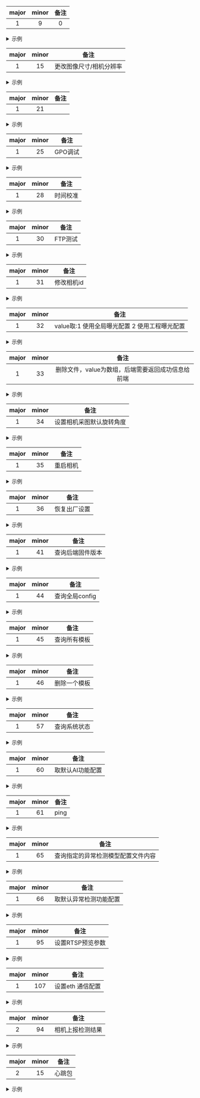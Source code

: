 |major | minor | 备注 |
|:-:|:-:|:-:|
|1|9|0|运行|

<details>
<summary>示例</summary>
<summary>发送</summary>
<!-- 启动方案，会和前端页面产生冲突 -->
{
    major: 1,
    minor: 9
}

<summary>接收</summary>
{
  "major": 2,
  "minor": 5,
  "value": true
}
</details>

|major | minor | 备注 |
|:-:|:-:|:-:|
|1|15|更改图像尺寸/相机分辨率|

<details>
<summary>示例</summary>
<summary>发送</summary>
{
    major: 1,
    minor: 9
}

<summary>接收</summary>
{
  "major": 2,
  "minor": 5,
  "value": true
}
</details>

|major | minor  | 备注 |
|:-:|:-:|:-:|
|1|21||FTP设置|
<details>
<summary>示例</summary>
<summary>发送</summary>
return {
    major: 1,
    minor: 21, // 设置FTP路径
    value: {
        'name': 'FTP设置',//设置取名
  'ip': param.ip,//ftp服务器ip
  'path': param.path,//放置路径
  'user': param.user,//用户名
  'password': param.password//密码
    }
  }
<summary>接收</summary>
{
  "from": "camera001",
  "mac": "001628384C5F",
  "major": 2,
  "minor": 80,
  "value": {
    "major": 1,
    "minor": 21,
    "success": true,
    "value": {
      "ip": "192.168.10.128",
      "name": "FTP设置",
      "password": "1",
      "path": "/home",
      "user": "liua"
    }
  }
}

</details>

|major | minor | 备注 |
|:-:|:-:|:-:|
|1|25|GPO调试|
<details>
<summary>示例</summary>
<summary>发送</summary>
return {
    major: 1,
    minor: 25,
    value: {
        index: 0, // 灯的序号
        mode: {
            items: ['低电平', '高电平'],
            default: 0//默认状态为0或1
        }
    }
  }
<summary>接收</summary>
{
  "from": "camera001",
  "mac": "001628384C5F",
  "major": 2,
  "minor": 80,
  "value": {
    "major": 1,
    "minor": 25,
    "success": true,
    "value": {
      "index": 0,
      "mode": {
        "default": 0,
        "items": [
          "低电平",
          "高电平"
        ]
      }
    }
  }
}
</details>

|major | minor|备注 |
|:-:|:-:|:-:|
|1|28|时间校准|
<details>
<summary>示例</summary>
<summary>发送</summary>
return {
    major: 1,
    minor: 28,
    value: [2020, 7, 17, 16, 24, 45]//时间
  }
<summary>接收</summary>
{
  "from": "camera001",
  "mac": "001628384C5F",
  "major": 2,
  "minor": 80,
  "value": {
    "major": 1,
    "minor": 28,
    "success": true,
    "value": [
      2020,
      7,
      17,
      16,
      24,
      45
    ]
  }
}

</details>

|major | minor | 备注 |
|:-:|:-:|:-:|
|1|30|FTP测试|
<details>
<summary>示例</summary>
<summary>发送</summary>
return {
    major: 1,
    minor: 30
  }
<summary>接收</summary>
{
  "major": 2,
  "minor": 80,
  "value": {
    "major": 1,
    "message": "NEED_STOP",
    "minor": 30,
    "success": false
  }
}

</details>

|major | minor|备注|
|:-:|:-:|:-:|
|1|31|修改相机id|

<details>
<summary>示例</summary>
<summary>发送</summary>

return {
    major: 1,
    minor: 31,
    value: 'name'//id名
  }
<summary>接收</summary>
{
  "from": "camera001",
  "mac": "001628DEDD4D",
  "major": 2,
  "minor": 80,
  "value": {
    "major": 1,
    "minor": 31,
    "success": true,
    "value": "camera002"
  }
}

</details>

|major | minor | 备注 |
|:-:|:-:|:-:|
|1|32|value取:1 使用全局曝光配置 2 使用工程曝光配置|

<details>

<summary>示例</summary>
<summary>发送</summary>
{
 "major": 1,
 "minor": 32,
 "value": 1//1 使用全局曝光配置 2 使用工程曝光配置
}
<summary>接收</summary>

{
  "major": 2,
  "minor": 80,
  "value": {
    "major": 1,
    "message": "NEED_STOP",
    "minor": 32,
    "success": false
  }
}

</details>

|major | minor | 备注 |
|:-:|:-:|:-:|
|1|33|删除文件，value为数组，后端需要返回成功信息给前端|
<details>
<summary>示例</summary>
<summary>发送</summary>
{
 "major": 1,
 "minor": 33,
 "value": ["image/camera001_2020-07-29_07-39-36.jpg",
 "image/camera001_2020-07-30_07-18-36.jpg",
 "image/camera001_2020-07-30_13-27-50.jpg"]//要删除的数据
}
<summary>接收</summary>
{
  "from": "camera001",
  "mac": "001628E9DEBD",
  "major": 2,
  "minor": 80,
  "value": {
    "major": 1,
    "minor": 33,
    "success": true,
    "value": [
      "image/camera001_2020-07-29_07-39-36.jpg"
    ]
  }
}

</details>

|major | minor | 备注 |
|:-:|:-:|:-:|
|1|34|设置相机采图默认旋转角度|
<details>
<summary>示例</summary>
<summary>发送</summary>
{
 "major": 1,
 "minor": 34,
 "value": 0 // 0 旋转0度，1 旋转90度，2 旋转180度，3 旋转270度
}
<summary>接收</summary>

{
  "major": 2,
  "minor": 80,
  "value": {
    "major": 1,
    "message": "NEED_STOP",
    "minor": 34,
    "success": false
  }
}
</details>

|major | minor | 备注 |
|:-:|:-:|:-:|
|1|35|重启相机|
<details>
<summary>示例</summary>
<summary>发送</summary>

{
 "major": 1,
 "minor": 35
}
<summary>接收</summary>
无
</details>

|major | minor| 备注 |
|:-:|:-:|:-:|
|1|36|恢复出厂设置|
<details>
<summary>示例</summary>
<summary>发送</summary>
{
 "major": 1,
 "minor": 36
}
<summary>接收</summary>
无
</details>

|major | minor | 备注 |
|:-:|:-:|:-:|
|1|41|查询后端固件版本|

<details>
<summary>示例</summary>
<summary>发送</summary>
{
    "major":1,
    "minor":41
}
<summary>接收</summary>
{
  "from": "camera001",
  "mac": "001628E9DEBD",
  "major": 2,
  "minor": 16,
  "value": "2023-12-14 15:45:47"//固件版本
}
</details>

|major | minor| 备注 |
|:-:|:-:|:-:|
|1|44|查询全局config|
<details>
<summary>示例</summary>
<summary>发送</summary>
{
    "major": 1,
    "minor": 44
}
<summary>接收</summary>
<!-- 超大json数据，内容为全局config -->
{"from":"camera001","mac":"001628DEDD4D","major":2,"minor":44,"value":{"set":{"AI":{"helmet":{"default":{"_ItemE":{"determineStrategy":["Center","BottomCenter","AnyPix"]},"aiLoopConfig":{"aiLoopActionTriggerMode":0,"detectInterval":100,"reportCount":5},"aiModelFile":{"classKey":["hat","no-hat"],"falseClassName":["hat"],"fileItems":[],"fileKey":["helmet"],"filename":"helmet.npubin","trueClassName":["no-hat"]},"aiOutputBoolText":{"outputLevelFalseText":"Safe","outputLevelTrueText":"Warning"},"aiWorkMode":0,"detectThreadholds":0.69999999999999996,"determineStrategy":0,"doOperatorWhen":{"whenFalse":false,"whenTrue":false},"doRecordVideoWhen":{"whenFalse":false,"whenTrue":false},"doReportWhen":{"whenFalse":false,"whenTrue":false},"doSnapWhen":{"whenFalse":false,"whenTrue":false},"estimateB..............}(未全部显示)
</details>

|major | minor |备注 |
|:-:|:-:|:-:|
|1|45|查询所有模板|
<details>
<summary>示例</summary>
<summary>发送</summary>

{
    "major": 1,
    "minor": 45
}
<summary>接收</summary>
{
  "major": 2,
  "minor": 45,
  "value": [
    "/appfs/camapp/www/matchingmodel/test/",//所有模板
    "/appfs/camapp/www/matchingmodel/test/modelconfig.json",
    "/appfs/camapp/www/matchingmodel/test/template.shm",
    "/appfs/camapp/www/matchingmodel/test/image.png"
  ]
}
</details>

|major | minor | 备注 |
|:-:|:-:|:-:|
|1|46|删除一个模板|

<details>
<summary>示例</summary>
<summary>发送</summary>
{
    "major": 1,
    "minor": 46,
    "value": "模板1"
}
<summary>接收</summary>
{
  "from": "camera001",
  "mac": "001628DEDD4D",
  "major": 2,
  "minor": 80,
  "value": {
    "error": "delete matching model fail.",//错误提示
    "major": 1,
    "minor": 46,
    "success": false,
    "value": "模板1"
  }
}
</details>

|major | minor | 备注 |
|:-:|:-:|:-:|
|1|57|查询系统状态|

<details>
<summary>示例</summary>
<summary>发送</summary>
{
 "major": 1,
 "minor": 57,
}
<summary>接收</summary>
{
  "from": "camera001",
  "mac": "001628E9DEBD",
  "major": 2,
  "minor": 57,
  "value": {
    "diskInfo": {//存储信息
      "emmc": {
        "availabSize": 169377792,
        "blockSize": 4096,
        "freeSize": 174743552,
        "totalSize": 260014080
      },
      "sdcard": {
        "availabSize": 108015529984,
        "blockSize": 4096,
        "freeSize": 114045259776,
        "totalSize": 117771988992
      }
    },
    "ramInfo": {//ran信息
      "MemoryBuffers": 51480,
      "MemoryCached": 95852,
      "MemoryFree": 654820,
      "MemoryLeft": 802152,
      "MemoryTotal": 980792
    },
    "temperature": 58//温度
  }
}

</details>

|major | minor | 备注 |
|:-:|:-:|:-:|
|1|60|取默认AI功能配置|

<details>
<summary>示例</summary>
<summary>发送</summary>
{
    "major": 1,
    "minor": 60
}
<summary>接收</summary>
{
  "major": 2,
  "minor": 60,
  "value": {//ai默认配置
    "_ItemE": {
      "determineStrategy": [
        "Center",
        "BottomCenter",
        "AnyPix"
      ]
    },
    "aiLoopConfig": {
      "aiLoopActionTriggerMode": 0,
      "detectInterval": 80,
      "reportCount": 5
    },
    "aiModelFile": {
      "classKey": [],
      "falseClassName": [],
      "fileItems": [
        "/appfs/camapp/addition/objmodel/cycle.npubin",
        "/appfs/camapp/addition/objmodel/helmet.npubin"
      ],
      "fileKey": [],
      "filename": "",
      "trueClassName": []
    },
    "aiOutputBoolText": {
      "outputLevelFalseText": "DECT2",
      "outputLevelTrueText": "DECT1"
    },
    "aiWorkMode": 0,
    "detectThreadholds": 0.8,
    "determineStrategy": 0,
    "doOperatorWhen": {
      "whenFalse": false,
      "whenTrue": false
    },
    "doRecordVideoWhen": {
      "whenFalse": false,
      "whenTrue": false
    },
    "doReportWhen": {
      "whenFalse": false,
      "whenTrue": false
    },
    "doSnapWhen": {
      "whenFalse": false,
      "whenTrue": false
    },
    "estimateBase": 3,
    "estimateFuncName": "",
    "estimateReverse": false,
    "estimateThreshold": 0.1,
    "imageSaveLocation": 0,
    "name": "",
    "outputLevel": 0,
    "policy": {
      "name": "",
      "para": ""
    },
    "preChar4False": 68,
    "preChar4Group": 82,
    "preChar4True": 70,
    "reportFuncName": "",
    "resultQueueLen": 10,
    "rois": {
      "polygon": [],
      "rect": []
    },
    "version": 1
  }
}
</details>

|major | minor | 备注 |
|:-:|:-:|:-:|
|1|61|ping||

<details>
<summary>示例</summary>
<summary>发送</summary>
{
  "major": 1,
  "minor": 61
}
<summary>接收</summary>
{
  "from": "camera001",
  "mac": "001628D3FA6A",
  "major": 2
}
</details>

|major | minor | 备注 |
|:-:|:-:|:-:|
|1|65|查询指定的异常检测模型配置文件内容|
<details>
<summary>示例</summary>
<summary>发送</summary>
{
    "major": 1,
    "minor": 65,
    "value": {
        "modelname": "test."
    }
}
<summary>接收</summary>
{
  "from": "camera001",
  "mac": "001628D3FA6A",
  "major": 2,
  "minor": 80,
  "value": {//查询的配置内容
    "error": "Model path not exist.",
    "major": 1,
    "minor": 65,
    "success": false,
    "value": {
      "modelname": "test."
    }
  }
}
</details>

|major | minor | 备注 |
|:-:|:-:|:-:|
|1|66|取默认异常检测功能配置|

<details>
<summary>示例</summary>
<summary>发送</summary>
{
    "major": 1,
    "minor": 66
}
<summary>接收</summary>
{
  "from": "camera001",
  "mac": "001628D3FA6A",
  "major": 2,
  "minor": 66,
  "value": {//默认异常检测功能配置
    "aiLoopConfig": {
      "aiLoopActionTriggerMode": 0,
      "detectInterval": 80,
      "reportCount": 5
    },
    "aiModelCommonConfig": {
      "cuttingROI": {
        "polygon": [],
        "rect": []
      },
      "editTime": "",
      "imgSize": {
        "height": 5763224,
        "width": 127
      },
      "tLength": -405337392,
      "type": "",
      "version": ""
    },
    "aiModelName": "",
    "aiOutputBoolText": {
      "outputLevelFalseText": "Normal",
      "outputLevelTrueText": "Anomaly"
    },
    "aiWorkMode": 0,
    "detectThreadholdDefault": 0.5,
    "detectThreadholdMaxs": [],
    "detectThreadholds": [],
    "doOperatorWhen": {
      "whenFalse": false,
      "whenTrue": false
    },
    "doRecordVideoWhen": {
      "whenFalse": false,
      "whenTrue": false
    },
    "doReportWhen": {
      "whenFalse": false,
      "whenTrue": false
    },
    "doSnapWhen": {
      "whenFalse": false,
      "whenTrue": false
    },
    "estimateBase": 1,
    "estimateFuncName": "",
    "estimateReverse": false,
    "estimateThreshold": 0.5,
    "externNPU": true,
    "imageSaveLocation": 0,
    "modelList": [],
    "name": "AnomDectConfigDefault",
    "outputLevel": 0,
    "policy": {
      "name": "",
      "para": ""
    },
    "preChar4False": 78,
    "preChar4Group": 82,
    "preChar4True": 65,
    "reportFuncName": "",
    "resultQueueLen": 10,
    "userRois": {
      "polygon": [],
      "rect": []
    },
    "version": 1
  }
}
</details>

|major | minor| 备注 |
|:-:|:-:|:-:|
|1|95|设置RTSP预览参数|

<details>
<summary>示例</summary>
<summary>发送</summary>
{
    "major": 1,
    "minor": 95,
    "value": {
        "defaultTip": "是否启用RTSP预览,RTSP地址:rtsp://相机IP:8554/live",
        "default": false,
        "bitrateTip": "RTSP码率,单位bps",
        "bitrate": 17000
    }
}
<summary>接收</summary>
{
  "from": "camera001",
  "mac": "001628D3FA6A",
  "major": 2,
  "minor": 80,
  "value": {
    "error": "设置rtsp预览成功.",
    "major": 1,
    "minor": 95,
    "success": true,
    "value": {
      "bitrate": 17000,
      "bitrateTip": "RTSP码率,单位bps",
      "default": false,
      "defaultTip": "是否启用RTSP预览,RTSP地址:rtsp://相机IP:8554/live"
    }
  }
}
</details>

|major | minor| 备注 |
|:-:|:-:|:-:|
|1|107|设置eth 通信配置|

<details>
<summary>示例</summary>
<summary>发送</summary>
{
    'major': 1,
    'minor': 107,
    'value': {
      'eth':[
  {
   "enable" : false,
   "type" : "TCPIP_SERVER",
   "value" :
   {
    "port" : 6000
   }
  },
  {
   "enable" : false,
   "type" : "TCPIP_CLIENT",
   "value" :
   {
    "ip" : "",
    "port" : 0
   }
  },
  {
   "enable" : false,
   "type" : "MODBUS_TCP_SERVER",
   "value" :
   {
    "readAddress" : 32,
    "readByteLen" : 200,
    "serverPort" : 502,
    "slaveId" : 255,
    "writeAddress" : 0,
    "writeByteMaxLen" : 64
   }
  },
  {
   "enable" : false,
   "type" : "MODBUS_TCP_CLIENT",
   "value" :
   {
    "readAddress" : 32,
    "readByteLen" : 200,
    "serverIp" : "",
    "serverPort" : 502,
    "slaveId" : 1,
    "writeAddress" : 0,
    "writeByteMaxLen" : 64
   }
  }]
    }
}
<summary>接收</summary>
{
  "from": "camera001",
  "mac": "0016288D07CD",
  "major": 2,
  "minor": 80,
  "value": {
    "major": 1,
    "minor": 107,
    "success": true,
    "value": {
      "eth": [
        {
          "enable": false,
          "type": "TCPIP_SERVER",
          "value": {
            "port": 6000
          }
        },
        {
          "enable": false,
          "type": "TCPIP_CLIENT",
          "value": {
            "ip": "",
            "port": 0
          }
        },
        {
          "enable": false,
          "type": "MODBUS_TCP_SERVER",
          "value": {
            "readAddress": 32,
            "readByteLen": 200,
            "serverPort": 502,
            "slaveId": 255,
            "writeAddress": 0,
            "writeByteMaxLen": 64
          }
        },
        {
          "enable": false,
          "type": "MODBUS_TCP_CLIENT",
          "value": {
            "readAddress": 32,
            "readByteLen": 200,
            "serverIp": "",
            "serverPort": 502,
            "slaveId": 1,
            "writeAddress": 0,
            "writeByteMaxLen": 64
          }
        }
      ]
    }
  }
}
</details>

|major | minor| 备注 |
|:-:|:-:|:-:|
|2|94|相机上报检测结果|
<details>
<summary>示例</summary>
<summary>接收</summary>
{
    "from": "camera001", //相机名称
    "mac": "0016288D07CD", //相机mac地址
    "major": 2, //2为相机向外发送的消息
    "minor": 94, //94表示为相机检测结果消息
    "value": {
        "isDetect": false, //检测目标是否在roi种
        "object": [{
            "classId": 2, //检测到的目标类别
            "classType": 1, //检测到的目标是否为真类
            "rect": { //检测到的目标在哪个矩阵中
                "_centerX": 0.50052599906921391,
                "_centerY": 0.55987021923065194,
                "_group": 0,
                "_height": 0.54222207069396977,
                "_rotate": 0,
                "_width": 0.23108673095703125
            }
        }],
        "roi": { //roi检测框的信息，方案中画出的
            "polygon": null,
            "rect": null
        }
    }
}
</details>

|major | minor| 备注 |
|:-:|:-:|:-:|
|2|15|心跳包|
<details>
<summary>示例</summary>
<summary>接收</summary>
{
  "from": "camera001",
  "mac": "0016288D07CD",
  "major": 2,
  "minor": 15,
  "running": true,//是否运行
  "timestamp": 1704361856412//时间戳
}
</details>
